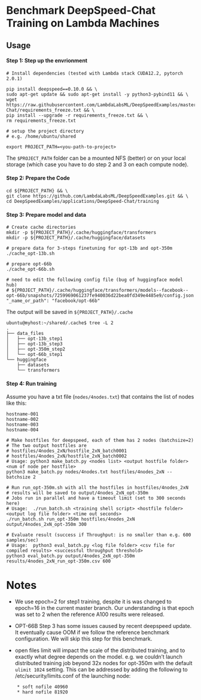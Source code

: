 # Benchmark DeepSpeed-Chat Training on Lambda Machines

## Usage

#### Step 1: Step up the envrionment

```
# Install dependencies (tested with Lambda stack CUDA12.2, pytorch 2.0.1)

pip install deepspeed==0.10.0 && \
sudo apt-get update && sudo apt-get install -y python3-pybind11 && \
wget https://raw.githubusercontent.com/LambdaLabsML/DeepSpeedExamples/master/applications/DeepSpeed-Chat/requirements_freeze.txt && \
pip install --upgrade -r requirements_freeze.txt && \
rm requirements_freeze.txt
```

```
# setup the project directory
# e.g. /home/ubuntu/shared

export PROJECT_PATH=<you-path-to-project> 
```

The `$PROJECT_PATH` folder can be a mounted NFS (better) or on your local storage (which case you have to do step 2 and 3 on each compute node).

#### Step 2: Prepare the Code

```
cd ${PROJECT_PATH} && \
git clone https://github.com/LambdaLabsML/DeepSpeedExamples.git && \
cd DeepSpeedExamples/applications/DeepSpeed-Chat/training
```

#### Step 3: Prepare model and data

```
# Create cache directories
mkdir -p ${PROJECT_PATH}/.cache/huggingface/transformers
mkdir -p ${PROJECT_PATH}/.cache/huggingface/datasets

# prepare data for 3-steps finetuning for opt-13b and opt-350m
./cache_opt-13b.sh

# prepare opt-66b
./cache_opt-66b.sh

# need to edit the following config file (bug of huggingface model hub)
# ${PROJECT_PATH}/.cache/huggingface/transformers/models--facebook--opt-66b/snapshots/7259969061237fe940036d22bea0fd349e4485e9/config.json
"_name_or_path": "facebook/opt-66b"
```

The output will be saved in `${PROJECT_PATH}/.cache`

```
ubuntu@myhost:~/shared/.cache$ tree -L 2
.
├── data_files
│   ├── opt-13b_step1
│   ├── opt-13b_step3
│   ├── opt-350m_step2
│   └── opt-66b_step1
└── huggingface
    ├── datasets
    └── transformers
```

#### Step 4: Run training

Assume you have a txt file (`nodes/4nodes.txt`) that contains the list of nodes like this:

```
hostname-001
hostname-002
hostname-003
hostname-004
```

```
# Make hostfiles for deepspeed, each of them has 2 nodes (batchsize=2)
# The two output hostfiles are 
# hostfiles/4nodes_2xN/hostfile_2xN_batch0001
# hostfiles/4nodes_2xN/hostfile_2xN_batch0002
# Usage: python3 make_batch.py <nodes list> <output hostfile folder> <num of node per hostfile>
python3 make_batch.py nodes/4nodes.txt hostfiles/4nodes_2xN --batchsize 2

# Run run_opt-350m.sh with all the hostfiles in hostfiles/4nodes_2xN
# results will be saved to output/4nodes_2xN_opt-350m
# Jobs run in parallel and have a timeout limit (set to 300 seconds here)
# Usage:  ./run_batch.sh <training shell script> <hostfile folder> <output log file folder> <time out seconds>
./run_batch.sh run_opt-350m hostfiles/4nodes_2xN output/4nodes_2xN_opt-350m 300

# Evaluate result (success if Throughput: is no smaller than e.g. 600 samples/sec)
# Usage:  python3 eval_batch.py <log file folder> <csv file for compiled results> <successful throughput threshold>
python3 eval_batch.py output/4nodes_2xN_opt-350m results/4nodes_2xN_run_opt-350m.csv 600
```

# Notes

- We use epoch=2 for step1 training, despite it is was changed to epoch=16 in the current master branch. Our understanding is that epoch was set to 2 when the reference A100 results were released.

- OPT-66B Step 3 has some issues caused by recent deepspeed update. It eventually cause OOM if we follow the reference benchmark configuration. We will skip this step for this benchmark.

- open files limit will impact the scale of the distributed training, and to exactly what degree depends on the model. e.g. we couldn’t launch distributed training job beyond 32x nodes for opt-350m with the default `ulimit 1024` setting. This can be addressed by adding the following to /etc/security/limits.conf of the launching node:

```
    * soft nofile 40960
    * hard nofile 81920
```

